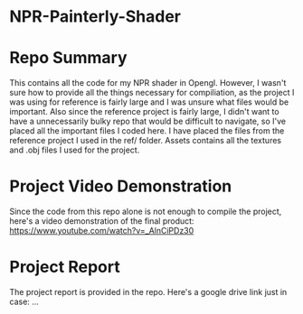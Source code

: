 # NPR-Painterly-Shader

# Repo Summary
This contains all the code for my NPR shader in Opengl. 
However, I wasn't sure how to provide all the things necessary for compiliation, 
as the project I was using for reference is fairly large and I was unsure what files
would be important. Also since the reference project is fairly large, I didn't want to
have a unnecessarily bulky repo that would be difficult to navigate, so I've placed all
the important files I coded here. I have placed the files from the reference
project I used in the ref/ folder. Assets contains all the textures and .obj
files I used for the project.

# Project Video Demonstration
Since the code from this repo alone is not enough to compile the project, here's a video
demonstration of the final product:
https://www.youtube.com/watch?v=_AlnCiPDz30

# Project Report
The project report is provided in the repo. Here's a google drive link just in case: 
...
